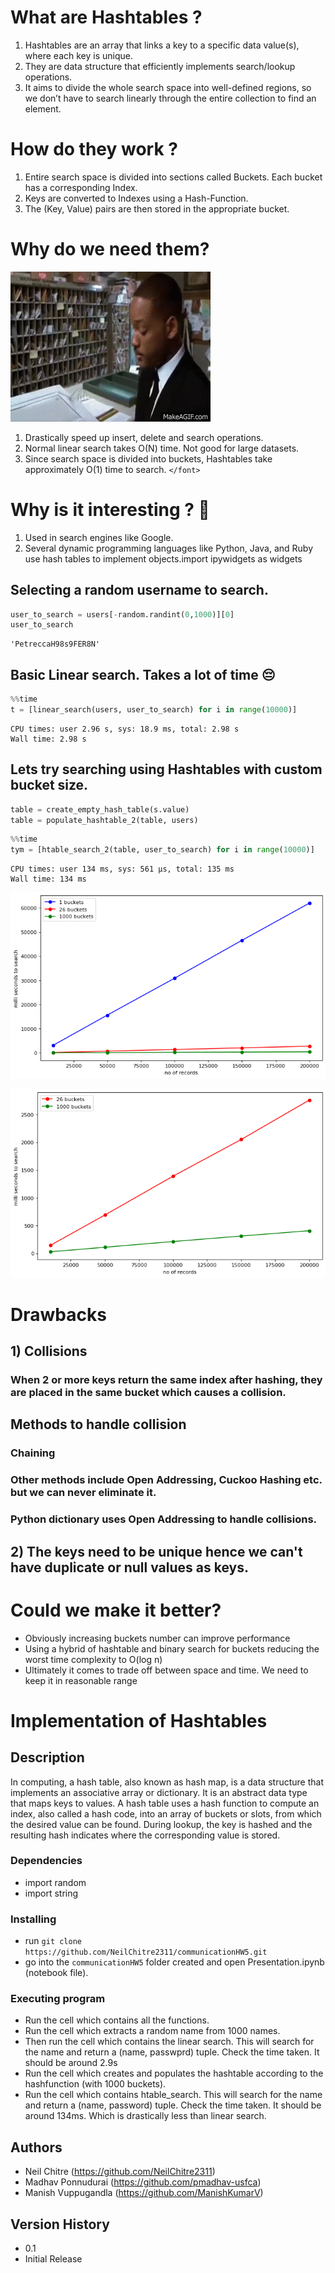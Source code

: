 # What are Hashtables ?

1) Hashtables are an array that links a key to a specific data value(s), where each key is unique.
2) They are data structure that efficiently implements search/lookup operations.
3) It aims to divide the whole search space into well-defined regions, so we don’t have to search linearly through the entire collection to find an element.

# How do they work ?

1) Entire search space is divided into sections called Buckets. Each bucket has a corresponding Index.
2) Keys are converted to Indexes using a Hash-Function.
3) The (Key, Value) pairs are then stored in the appropriate bucket.

# Why do we need them?

![image.png](post_mib.gif)

1) Drastically speed up insert, delete and search operations.
2) Normal linear search takes O(N) time. Not good for large datasets.
3) Since search space is divided into buckets, Hashtables take approximately O(1) time to search. `</font>`

# Why is it interesting ? 🤔

1) Used in search engines like Google.
2) Several dynamic programming languages like Python, Java, and Ruby use hash tables to implement objects.import ipywidgets as widgets

## Selecting a random username to search.

```python
user_to_search = users[-random.randint(0,1000)][0]
user_to_search
```

    'PetreccaH98s9FER8N'

## Basic Linear search. Takes a lot of time 😔

```python
%%time 
t = [linear_search(users, user_to_search) for i in range(10000)]
```

    CPU times: user 2.96 s, sys: 18.9 ms, total: 2.98 s
    Wall time: 2.98 s

## Lets try searching using Hashtables with custom bucket size.

```python
table = create_empty_hash_table(s.value)
table = populate_hashtable_2(table, users)
```

```python
%%time 
tym = [htable_search_2(table, user_to_search) for i in range(10000)]
```

    CPU times: user 134 ms, sys: 561 µs, total: 135 ms
    Wall time: 134 ms

![png](Presentation_files/Presentation_20_0.png)

![png](Presentation_files/Presentation_21_0.png)

# Drawbacks

## 1) Collisions

### When 2 or more keys return the same index after hashing, they are placed in the same bucket which causes a collision.

## Methods to handle collision

### Chaining

### Other methods include Open Addressing, Cuckoo Hashing etc. but we can never eliminate it.

### Python dictionary uses Open Addressing to handle collisions.

## 2) The keys need to be unique hence we can't have duplicate or null values as keys.

# Could we make it better?

- Obviously increasing buckets number can improve performance
- Using a hybrid of hashtable and binary search for buckets reducing the worst time complexity to O(log n)
- Ultimately it comes to trade off between space and time. We need to keep it in reasonable range

# Implementation of Hashtables

## Description

In computing, a hash table, also known as hash map, is a data structure that implements an associative array or dictionary. It is an abstract data type that maps keys to values. A hash table uses a hash function to compute an index, also called a hash code, into an array of buckets or slots, from which the desired value can be found. During lookup, the key is hashed and the resulting hash indicates where the corresponding value is stored.

### Dependencies

* import random
* import string

### Installing

* run `git clone https://github.com/NeilChitre2311/communicationHW5.git`
* go into the `communicationHW5` folder created and open Presentation.ipynb (notebook file).

### Executing program

* Run the cell which contains all the functions.
* Run the cell which extracts a random name from 1000 names.
* Then run the cell which contains the linear search. This will search for the name and return a (name, passwprd) tuple. Check the time taken. It should be around 2.9s
* Run the cell which creates and populates the hashtable according to the hashfunction (with 1000 buckets).
* Run the cell which contains htable_search. This will search for the name and return a (name, password) tuple. Check the time taken. It should be around 134ms. Which is drastically less than linear search.

## Authors

* Neil Chitre (https://github.com/NeilChitre2311)
* Madhav Ponnudurai (https://github.com/pmadhav-usfca)
* Manish Vuppugandla (https://github.com/ManishKumarV)

## Version History

* 0.1
* Initial Release

